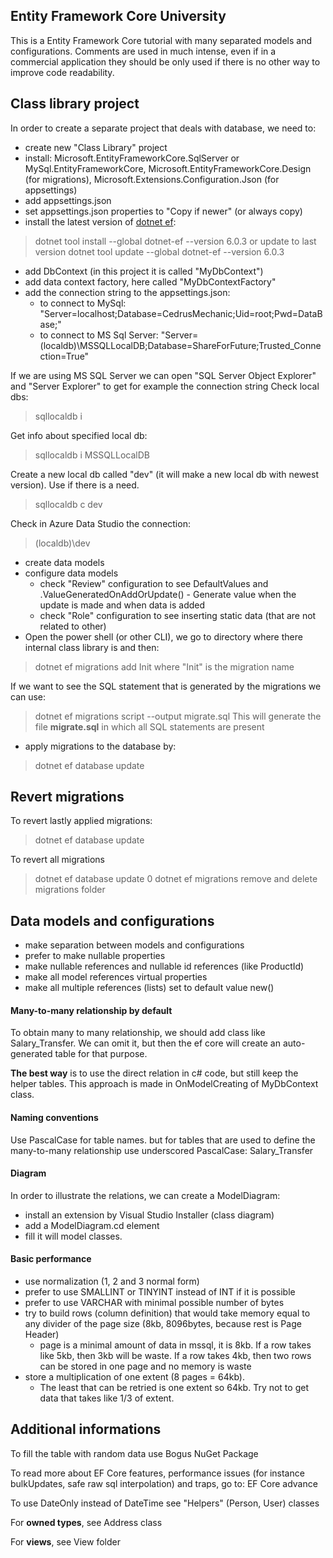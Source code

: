 ﻿## Entity Framework Core University

This is a Entity Framework Core tutorial with many separated models and configurations.
Comments are used in much intense, even if in a commercial application they should be only used if there is no other way to improve code readability.

## Class library project

In order to create a separate project that deals with database, we need to:
- create new "Class Library" project
- install: Microsoft.EntityFrameworkCore.SqlServer or MySql.EntityFrameworkCore, Microsoft.EntityFrameworkCore.Design (for migrations), Microsoft.Extensions.Configuration.Json (for appsettings)
- add appsettings.json
- set appsettings.json properties to "Copy if newer" (or always copy)
- install the latest version of [dotnet ef](https://www.nuget.org/packages/dotnet-ef/):
> dotnet tool install --global dotnet-ef --version 6.0.3
or update to last version
> dotnet tool update --global dotnet-ef --version 6.0.3
- add DbContext (in this project it is called "MyDbContext")
- add data context factory, here called "MyDbContextFactory"
- add the connection string to the appsettings.json:
	- to connect to MySql: "Server=localhost;Database=CedrusMechanic;Uid=root;Pwd=DataBase;"
	- to connect to MS Sql Server: "Server=(localdb)\\MSSQLLocalDB;Database=ShareForFuture;Trusted_Connection=True"

If we are using MS SQL Server we can open "SQL Server Object Explorer" and "Server Explorer" to get for example the connection string
Check local dbs:
> sqllocaldb i

Get info about specified local db:
> sqllocaldb i MSSQLLocalDB  

Create a new local db called "dev" (it will make a new local db with newest version). Use if there is a need.
> sqllocaldb c dev 

Check in Azure Data Studio the connection:
> (localdb)\dev

- create data models
- configure data models
	- check "Review" configuration to see DefaultValues and .ValueGeneratedOnAddOrUpdate() - Generate value when the update is made and when data is added
	- check "Role" configuration to see inserting static data (that are not related to other)
- Open the power shell (or other CLI), we go to directory where there internal class library is and then:
> dotnet ef migrations add Init
where "Init" is the migration name

If we want to see the SQL statement that is generated by the migrations we can use:
> dotnet ef migrations script --output migrate.sql
This will generate the file **migrate.sql** in which all SQL statements are present

- apply migrations to the database by:
> dotnet ef database update

## Revert migrations

To revert lastly applied migrations:
> dotnet ef database update <previous-migration-name>

To revert all migrations
> dotnet ef database update 0
> dotnet ef migrations remove
and delete migrations folder

## Data models and configurations

- make separation between models and configurations
- prefer to make nullable properties
- make nullable references and nullable id references (like ProductId)
- make all model references virtual properties
- make all multiple references (lists) set to default value new()

#### Many-to-many relationship by default

To obtain many to many relationship, we should add class like Salary_Transfer. 
We can omit it, but then the ef core will create an auto-generated table for that purpose.

**The best way** is to use the direct relation in c# code, but still keep the helper tables. 
This approach is made in OnModelCreating of MyDbContext class. 

#### Naming conventions

Use PascalCase for table names. but for tables that are used to define the many-to-many relationship use underscored PascalCase: Salary_Transfer

#### Diagram

In order to illustrate the relations, we can create a ModelDiagram:
- install an extension by Visual Studio Installer (class diagram)
- add a ModelDiagram.cd element 
- fill it will model classes.

#### Basic performance

- use normalization (1, 2 and 3 normal form)
- prefer to use SMALLINT or TINYINT instead of INT if it is possible
- prefer to use VARCHAR with minimal possible number of bytes
- try to build rows (column definition) that would take memory equal to any divider of the page size (8kb, 8096bytes, because rest is Page Header)
	- page is a minimal amount of data in mssql, it is 8kb. If a row takes like 5kb, then 3kb will be waste. If a row takes 4kb, then two rows can be stored in one page and no memory is waste
- store a multiplication of one extent (8 pages = 64kb).
	- The least that can be retried is one extent so 64kb. Try not to get data that takes like 1/3 of extent.

## Additional informations

To fill the table with random data use Bogus NuGet Package 

To read more about EF Core features, performance issues (for instance bulkUpdates, safe raw sql interpolation) and traps, go to: EF Core advance 

To use DateOnly instead of DateTime see "Helpers" (Person, User) classes

For **owned types**, see Address class

For **views**, see View folder